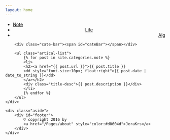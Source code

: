 ```yaml
---
layout: home
---
```


<div class="index-content study">
	<div class="section">
		<ul class="artical-cate">
			<li class="on"><a href="/"><span>Note</span></a></li>
			<li style="text-align:center"><a href="/Pages/life"><span>Life</span></a></li>
			<li style="text-align:right"><a href="/Pages/algorithm"><span>Alg</span></a></li>
		</ul>

		<div class="cate-bar"><span id="cateBar"></span></div>
		
		<ul class="artical-list">
			{% for post in site.categories.note %}
			<li>
			<h2><a href="{{ post.url }}">{{ post.title }}
			<dd style="font-size:10px; float:right">{{ post.date | date_to_string }}</dd>
			</a></h2>
			<div class="title-desc">{{ post.description }}</div>
			</li>
			{% endfor %}
		</ul>
	</div>

	<div class="aside">
		<div id="footer">
			© copyright 2016 by 
			<a href="/Pages/about" style="color:#d0604d">JeraKrs</a>
		</div>
	</div>
</div>

